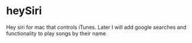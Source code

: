 # heySiri
Hey siri for mac that controls iTunes. Later I will add google searches and functionality to play songs by their name
